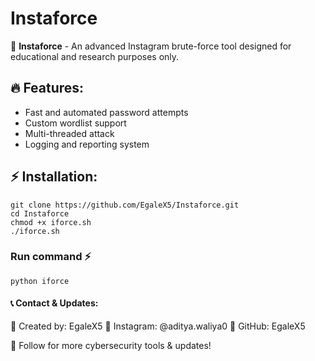 # Instaforce  

🚀 **Instaforce** - An advanced Instagram brute-force tool designed for educational and research purposes only.  

## 🔥 Features:
- Fast and automated password attempts  
- Custom wordlist support  
- Multi-threaded attack  
- Logging and reporting system  

## ⚡ Installation:

    git clone https://github.com/EgaleX5/Instaforce.git
    cd Instaforce
    chmod +x iforce.sh
    ./iforce.sh
### Run command ⚡
    python iforce 
#### 📞 Contact & Updates:

📌 Created by: EgaleX5
📌 Instagram: @aditya.waliya0
📌 GitHub: EgaleX5

🚀 Follow for more cybersecurity tools & updates!
